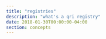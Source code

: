 ```yaml
---
title: "registries"
description: "what's a qri registry"
date: 2018-01-30T00:00:00-04:00
section: concepts
---
```


